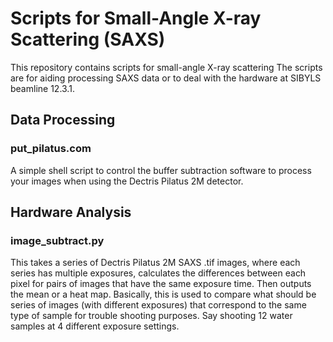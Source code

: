 # Scripts for Small-Angle X-ray Scattering (SAXS)
This repository contains scripts for small-angle X-ray scattering
The scripts are for aiding processing SAXS data or to deal with the hardware at SIBYLS beamline 12.3.1.

## Data Processing
### put_pilatus.com 
A simple shell script to control the buffer subtraction software to process your images when using the Dectris Pilatus 2M detector.

## Hardware Analysis
### image_subtract.py
This takes a series of Dectris Pilatus 2M SAXS .tif images, where each series has multiple
exposures, calculates the differences between each pixel for pairs of images that
have the same exposure time.
Then outputs the mean or a heat map.
Basically, this is used to compare what should be series of images (with different exposures) that correspond to the same type of sample for trouble shooting purposes. 
Say shooting 12 water samples at 
4 different exposure settings. 
